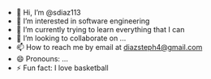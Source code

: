 - 👋 Hi, I’m @sdiaz113
- 👀 I’m interested in software engineering 
- 🌱 I’m currently trying to learn everything that I can 
- 💞️ I’m looking to collaborate on ...
- 📫 How to reach me by email at diazsteph4@gmail.com
- 😄 Pronouns: ...
- ⚡ Fun fact: I love basketball 

<!---
sdiaz113/sdiaz113 is a ✨ special ✨ repository because its `README.md` (this file) appears on your GitHub profile.
You can click the Preview link to take a look at your changes.
--->
